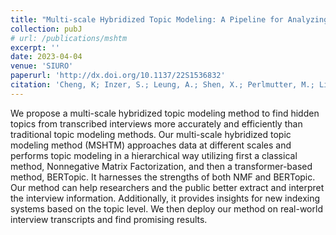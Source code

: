 ```yaml
---
title: "Multi-scale Hybridized Topic Modeling: A Pipeline for Analyzing Unstructured Text Datasets using Topic Modeling"
collection: pubJ
# url: /publications/mshtm
excerpt: ''
date: 2023-04-04
venue: 'SIURO'
paperurl: 'http://dx.doi.org/10.1137/22S1536832'
citation: 'Cheng, K; Inzer, S.; Leung, A.; Shen, X.; Perlmutter, M.; Lindstrom, M.; Chew, J.A.; Presner, T.; Needell, D. Multi-scale Hybridized Topic Modeling: A Pipeline for Analyzing Unstructured Text Datasets using Topic Modeling. SIAM Undergraduate Research Online, 2022.'
---
```

We propose a multi-scale hybridized topic modeling method to find hidden topics from transcribed interviews more accurately and efficiently than traditional topic modeling methods. Our multi-scale hybridized topic modeling method (MSHTM) approaches data at different scales and performs topic modeling in a hierarchical way utilizing first a classical method, Nonnegative Matrix Factorization, and then a transformer-based method, BERTopic. It harnesses the strengths of both NMF and BERTopic. Our method can help researchers and the public better extract and interpret the interview information. Additionally, it provides insights for new indexing systems based on the topic level. We then deploy our method on real-world interview transcripts and find promising results.
